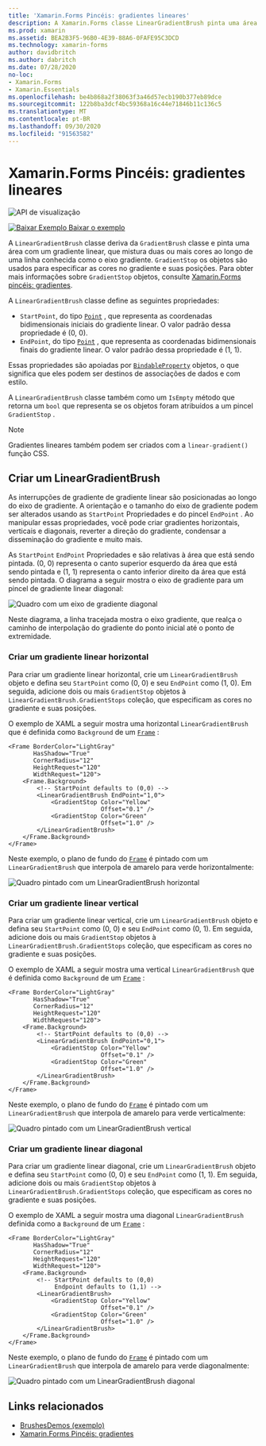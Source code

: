 ```yaml
---
title: 'Xamarin.Forms Pincéis: gradientes lineares'
description: A Xamarin.Forms classe LinearGradientBrush pinta uma área com um gradiente linear.
ms.prod: xamarin
ms.assetid: BEA2B3F5-96B0-4E39-88A6-0FAFE95C3DCD
ms.technology: xamarin-forms
author: davidbritch
ms.author: dabritch
ms.date: 07/28/2020
no-loc:
- Xamarin.Forms
- Xamarin.Essentials
ms.openlocfilehash: be4b868a2f38063f3a46d57ecb190b377eb89dce
ms.sourcegitcommit: 122b8ba3dcf4bc59368a16c44e71846b11c136c5
ms.translationtype: MT
ms.contentlocale: pt-BR
ms.lasthandoff: 09/30/2020
ms.locfileid: "91563582"
---
```

# <a name="no-locxamarinforms-brushes-linear-gradients"></a>Xamarin.Forms Pincéis: gradientes lineares

![API de visualização](~/media/shared/preview.png "Esta API está atualmente em pré-lançamento")

[![Baixar Exemplo](~/media/shared/download.png) Baixar o exemplo](https://docs.microsoft.com/samples/xamarin/xamarin-forms-samples/userinterface-brushdemos/)

A `LinearGradientBrush` classe deriva da `GradientBrush` classe e pinta uma área com um gradiente linear, que mistura duas ou mais cores ao longo de uma linha conhecida como o eixo gradiente. `GradientStop` os objetos são usados para especificar as cores no gradiente e suas posições. Para obter mais informações sobre `GradientStop` objetos, consulte [ Xamarin.Forms pincéis: gradientes](gradient.md).

A `LinearGradientBrush` classe define as seguintes propriedades:

- `StartPoint`, do tipo [`Point`](xref:Xamarin.Forms.Point) , que representa as coordenadas bidimensionais iniciais do gradiente linear. O valor padrão dessa propriedade é (0, 0).
- `EndPoint`, do tipo [`Point`](xref:Xamarin.Forms.Point) , que representa as coordenadas bidimensionais finais do gradiente linear. O valor padrão dessa propriedade é (1, 1).

Essas propriedades são apoiadas por [`BindableProperty`](xref:Xamarin.Forms.BindableProperty) objetos, o que significa que eles podem ser destinos de associações de dados e com estilo.

A `LinearGradientBrush` classe também como um `IsEmpty` método que retorna um `bool` que representa se os objetos foram atribuídos a um pincel `GradientStop` .

> [!NOTE]
> Gradientes lineares também podem ser criados com a `linear-gradient()` função CSS.

## <a name="create-a-lineargradientbrush"></a>Criar um LinearGradientBrush

As interrupções de gradiente de gradiente linear são posicionadas ao longo do eixo de gradiente. A orientação e o tamanho do eixo de gradiente podem ser alterados usando as `StartPoint` Propriedades e do pincel `EndPoint` . Ao manipular essas propriedades, você pode criar gradientes horizontais, verticais e diagonais, reverter a direção do gradiente, condensar a disseminação do gradiente e muito mais.

As `StartPoint` `EndPoint` Propriedades e são relativas à área que está sendo pintada. (0, 0) representa o canto superior esquerdo da área que está sendo pintada e (1, 1) representa o canto inferior direito da área que está sendo pintada. O diagrama a seguir mostra o eixo de gradiente para um pincel de gradiente linear diagonal:

![Quadro com um eixo de gradiente diagonal](lineargradient-images/gradient-axis.png)

Neste diagrama, a linha tracejada mostra o eixo gradiente, que realça o caminho de interpolação do gradiente do ponto inicial até o ponto de extremidade.

### <a name="create-a-horizontal-linear-gradient"></a>Criar um gradiente linear horizontal

Para criar um gradiente linear horizontal, crie um `LinearGradientBrush` objeto e defina seu `StartPoint` como (0, 0) e seu `EndPoint` como (1, 0). Em seguida, adicione dois ou mais `GradientStop` objetos à `LinearGradientBrush.GradientStops` coleção, que especificam as cores no gradiente e suas posições.

O exemplo de XAML a seguir mostra uma horizontal `LinearGradientBrush` que é definida como `Background` de um [`Frame`](xref:Xamarin.Forms.Frame) :

```xaml
<Frame BorderColor="LightGray"
       HasShadow="True"
       CornerRadius="12"
       HeightRequest="120"
       WidthRequest="120">
    <Frame.Background>
        <!-- StartPoint defaults to (0,0) -->
        <LinearGradientBrush EndPoint="1,0">
            <GradientStop Color="Yellow"
                          Offset="0.1" />
            <GradientStop Color="Green"
                          Offset="1.0" />
        </LinearGradientBrush>
    </Frame.Background>
</Frame>  
```

Neste exemplo, o plano de fundo do [`Frame`](xref:Xamarin.Forms.Frame) é pintado com um `LinearGradientBrush` que interpola de amarelo para verde horizontalmente:

![Quadro pintado com um LinearGradientBrush horizontal](lineargradient-images/horizontal.png)

### <a name="create-a-vertical-linear-gradient"></a>Criar um gradiente linear vertical

Para criar um gradiente linear vertical, crie um `LinearGradientBrush` objeto e defina seu `StartPoint` como (0, 0) e seu `EndPoint` como (0, 1). Em seguida, adicione dois ou mais `GradientStop` objetos à `LinearGradientBrush.GradientStops` coleção, que especificam as cores no gradiente e suas posições.

O exemplo de XAML a seguir mostra uma vertical `LinearGradientBrush` que é definida como `Background` de um [`Frame`](xref:Xamarin.Forms.Frame) :

```xaml
<Frame BorderColor="LightGray"
       HasShadow="True"
       CornerRadius="12"
       HeightRequest="120"
       WidthRequest="120">
    <Frame.Background>
        <!-- StartPoint defaults to (0,0) -->    
        <LinearGradientBrush EndPoint="0,1">
            <GradientStop Color="Yellow"
                          Offset="0.1" />
            <GradientStop Color="Green"
                          Offset="1.0" />
        </LinearGradientBrush>
    </Frame.Background>
</Frame>
```

Neste exemplo, o plano de fundo do [`Frame`](xref:Xamarin.Forms.Frame) é pintado com um `LinearGradientBrush` que interpola de amarelo para verde verticalmente:

![Quadro pintado com um LinearGradientBrush vertical](lineargradient-images/vertical.png)

### <a name="create-a-diagonal-linear-gradient"></a>Criar um gradiente linear diagonal

Para criar um gradiente linear diagonal, crie um `LinearGradientBrush` objeto e defina seu `StartPoint` como (0, 0) e seu `EndPoint` como (1, 1). Em seguida, adicione dois ou mais `GradientStop` objetos à `LinearGradientBrush.GradientStops` coleção, que especificam as cores no gradiente e suas posições.

O exemplo de XAML a seguir mostra uma diagonal `LinearGradientBrush` definida como a `Background` de um [`Frame`](xref:Xamarin.Forms.Frame) :

```xaml
<Frame BorderColor="LightGray"
       HasShadow="True"
       CornerRadius="12"
       HeightRequest="120"
       WidthRequest="120">
    <Frame.Background>
        <!-- StartPoint defaults to (0,0)      
             Endpoint defaults to (1,1) -->
        <LinearGradientBrush>
            <GradientStop Color="Yellow"
                          Offset="0.1" />
            <GradientStop Color="Green"
                          Offset="1.0" />
        </LinearGradientBrush>
    </Frame.Background>
</Frame>
```

Neste exemplo, o plano de fundo do [`Frame`](xref:Xamarin.Forms.Frame) é pintado com um `LinearGradientBrush` que interpola de amarelo para verde diagonalmente:

![Quadro pintado com um LinearGradientBrush diagonal](lineargradient-images/diagonal.png)

## <a name="related-links"></a>Links relacionados

- [BrushesDemos (exemplo)](/samples/xamarin/xamarin-forms-samples/userinterface-brushdemos/)
- [Xamarin.Forms Pincéis: gradientes](gradient.md)